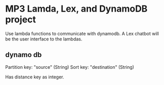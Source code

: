 

# MP3 Lamda, Lex, and DynamoDB project

Use lambda functions to communicate with dynamodb.
A Lex chatbot will be the user interface to the lambdas. 


## dynamo db

Partition key: "source" (String)
Sort key: "destination" (String)

Has distance key as integer.

 